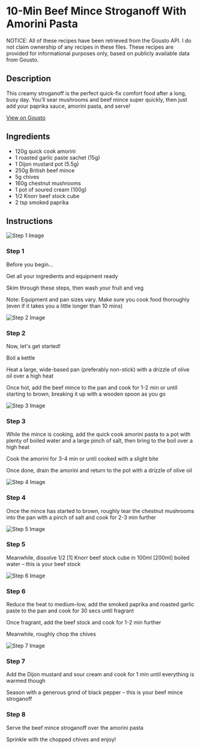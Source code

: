 # 10-Min Beef Mince Stroganoff With Amorini Pasta

NOTICE: All of these recipes have been retrieved from the Gousto API. I do not claim ownership of any recipes in these files. These recipes are provided for informational purposes only, based on publicly available data from Gousto.

## Description

This creamy stroganoff is the perfect quick-fix comfort food after a long, busy day. You'll sear mushrooms and beef mince super quickly, then just add your paprika sauce, amorini pasta, and serve! 

[View on Gousto](https://www.gousto.co.uk/recipes/cookbook/10-min-beef-mince-stroganoff-with-amorini-pasta)

## Ingredients

- 120g quick cook amorini
- 1 roasted garlic paste sachet (15g)
- 1 Dijon mustard pot (5.5g)
- 250g British beef mince
- 5g chives
- 160g chestnut mushrooms
- 1 pot of soured cream (100g)
- 1/2 Knorr beef stock cube
- 2 tsp smoked paprika

## Instructions

![Step 1 Image](https://production-media.gousto.co.uk/cms/recipe-step-image/Step-1-1581672890305-x200.jpg)

### Step 1

Before you begin...

Get all your ingredients and equipment ready

Skim through these steps, then wash your fruit and veg

Note: Equipment and pan sizes vary. Make sure you cook food thoroughly (even if it takes you a little longer than 10 mins)

![Step 2 Image](https://production-media.gousto.co.uk/cms/recipe-step-image/Step-2-1581672895841-x200.jpg)

### Step 2

Now, let's get started!

Boil a kettle

Heat a large, wide-based pan (preferably non-stick) with a drizzle of olive oil over a high heat

Once hot, add the beef mince to the pan and cook for 1-2 min or until starting to brown, breaking it up with a wooden spoon as you go

![Step 3 Image](https://production-media.gousto.co.uk/cms/recipe-step-image/step-3-1581672900297-x200.jpg)

### Step 3

While the mince is cooking, add the quick cook amorini pasta to a pot with plenty of boiled water and a large pinch of salt, then bring to the boil over a high heat

Cook the amorini for 3-4 min or until cooked with a slight bite

Once done, drain the amorini and return to the pot with a drizzle of olive oil

![Step 4 Image](https://production-media.gousto.co.uk/cms/recipe-step-image/step-4-1581672905072-x200.jpg)

### Step 4

Once the mince has started to brown, roughly tear the chestnut mushrooms into the pan with a pinch of salt and cook for 2-3 min further

![Step 5 Image](https://production-media.gousto.co.uk/cms/recipe-step-image/step-5-1581672910071-x200.jpg)

### Step 5

Meanwhile, dissolve 1/2<span class="text-danger"> [1]</span> Knorr beef stock cube in 100ml <span class="text-danger">[200ml]</span> boiled water – this is your beef stock

![Step 6 Image](https://production-media.gousto.co.uk/cms/recipe-step-image/step-6-1581672915331-x200.jpg)

### Step 6

Reduce the heat to medium-low, add the smoked paprika and roasted garlic paste to the pan and cook for 30 secs until fragrant

Once fragrant, add the beef stock and cook for 1-2 min further

Meanwhile, roughly chop the chives

![Step 7 Image](https://production-media.gousto.co.uk/cms/recipe-step-image/step-7-1581672920010-x200.jpg)

### Step 7

Add the Dijon mustard and sour cream and cook for 1 min until everything is warmed though

Season with a generous grind of black pepper – this is your beef mince stroganoff

### Step 8

Serve the beef mince stroganoff over the amorini pasta

Sprinkle with the chopped chives and enjoy!

